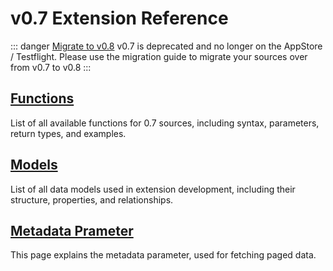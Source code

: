 # v0.7 Extension Reference

::: danger [Migrate to v0.8](/contributing/extensions/reference-0.7/migrate-to-0.8)
v0.7 is deprecated and no longer on the AppStore / Testflight. Please use the migration guide to migrate your sources over from v0.7 to v0.8
:::

## [Functions](/contributing/extensions/reference-0.7/functions)

List of all available functions for 0.7 sources, including syntax, parameters, return types, and examples.

## [Models](/contributing/extensions/reference-0.7/models)

List of all data models used in extension development, including their structure, properties, and relationships.

## [Metadata Prameter](/contributing/extensions/reference-0.7/metadata)

This page explains the metadata parameter, used for fetching paged data.
